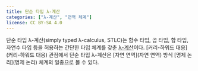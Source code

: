 ```yaml
---
title: 단순 타입 λ-계산
categories: ["λ-계산", "연역 체계"]
license: CC BY-SA 4.0
---
```


단순 타입 λ-계산(simply typed λ-calculus, STLC)는 함수 타입, 곱 타입, 합 타입, 자연수 타입 등을 허용하는 간단한 타입 체계를 갖춘 [λ-계산](λ-계산)이다.
[커리-하워드 대응](커리-하워드 대응) 관점에서 단순 타입 λ-계산은 [자연 연역](자연 연역) 방식 [명제 논리](명제 논리) 체계의 일종으로 볼 수 있다.
